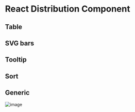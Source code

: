 # React Distribution Component
## Table
## SVG bars
## Tooltip
## Sort
## Generic

![image](https://github.com/NaughtyySora/React-Distribution/assets/158746756/f0f1d3d2-7b77-4f00-bd78-ab2e9e84827d)

